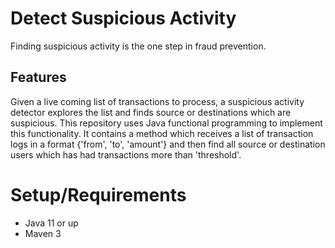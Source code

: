# Detect Suspicious Activity
Finding suspicious activity is the one step in fraud prevention. 
## Features
Given a live coming list of transactions to process, a suspicious activity detector explores the list and finds source or destinations which are suspicious.
This repository uses Java functional programming to implement this functionality. It contains a method which receives a list of transaction logs in a format 
{'from', 'to', 'amount'} and then find all source or destination users which has had transactions more than 'threshold'.  

# Setup/Requirements
* Java 11 or up
* Maven 3
